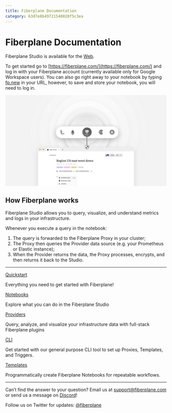 ```yaml
---
title: Fiberplane Documentation
category: 63d7e8b49721540020f5c3ea
---
```

# Fiberplane Documentation

Fiberplane Studio is available for the [Web](https://fiberplane.com/).

To get started go to [https://fiberplane.com/](https://fiberplane.com/) and log in with your Fiberplane account (currently available only for Google Workspace users). You can also go right away to your notebook by typing [fp.new](https://fp.new/) in your URL, however, to save and store your notebook, you will need to log in.

![Proxy slide (1).png](./proxy_slide.png)

## How Fiberplane works

Fiberplane Studio allows you to query, visualize, and understand metrics and logs in your infrastructure.

Whenever you execute a query in the notebook:

1. The query is forwarded to the Fiberplane Proxy in your cluster;
2. The Proxy then queries the Provider data source (e.g. your Prometheus or Elastic instance);
3. When the Provider returns the data, the Proxy processes, encrypts, and then returns it back to the Studio.

---

[Quickstart](Fiberplane%20Documentation%200ed4552907d046d7b47a1dc25ba07708/Quickstart%20cce7b6fa53144989b6835feb900e32dc.md)

Everything you need to get started with Fiberplane!

[Notebooks](Fiberplane%20Documentation%200ed4552907d046d7b47a1dc25ba07708/Notebooks%205ee427fe18ac4c9f9c104eb743a6c205.md)

Explore what you can do in the Fiberplane Studio

[Providers](Fiberplane%20Documentation%200ed4552907d046d7b47a1dc25ba07708/Providers%2003e49d201c4445a1bd07da6fad4d9d89.md)

Query, analyze, and visualize your infrastructure data with full-stack Fiberplane plugins

[CLI](Fiberplane%20Documentation%200ed4552907d046d7b47a1dc25ba07708/CLI%20884c99ffa0f5440c9fb2660a32991afb.md)

Get started with our general purpose CLI tool to set up Proxies, Templates, and Triggers.

[Templates](Fiberplane%20Documentation%200ed4552907d046d7b47a1dc25ba07708/Templates%201a94513cc97445459eb6c5789210dc13.md)

Programmatically create Fiberplane Notebooks for repeatable workflows.

---

Can’t find the answer to your question? Email us at [support@fiberplane.com](mailto:support@fiberplane.com) or send us a message on [Discord](https://discord.gg/MJr7pYzZQ4)!

Follow us on Twitter for updates: [@fiberplane](http://twitter.com/fiberplane)
